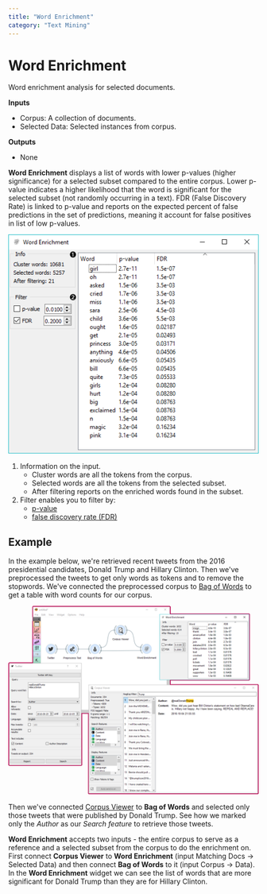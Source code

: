 ```yaml
---
title: "Word Enrichment"
category: "Text Mining"
---
```

Word Enrichment
===============

Word enrichment analysis for selected documents.

**Inputs**

- Corpus: A collection of documents.
- Selected Data: Selected instances from corpus.

**Outputs**

- None

**Word Enrichment** displays a list of words with lower p-values (higher significance) for a selected subset compared to the entire corpus. Lower p-value indicates a higher likelihood that the word is significant for the selected subset (not randomly occurring in a text). FDR (False Discovery Rate) is linked to p-value and reports on the expected percent of false predictions in the set of predictions, meaning it account for false positives in list of low p-values.

![](/widget-catalog/text-mining/images/Word-Enrichment-stamped.png)

1. Information on the input.
   - Cluster words are all the tokens from the corpus.
   - Selected words are all the tokens from the selected subset.
   - After filtering reports on the enriched words found in the subset.
2. Filter enables you to filter by:
   - [p-value](https://en.wikipedia.org/wiki/P-value)
   - [false discovery rate (FDR)](http://www.nonlinear.com/support/progenesis/comet/faq/v2.0/pq-values.aspx)

Example
-------

In the example below, we're retrieved recent tweets from the 2016 presidential candidates, Donald Trump and Hillary Clinton. Then we've preprocessed the tweets to get only words as tokens and to remove the stopwords. We've connected the preprocessed corpus to [Bag of Words](/widget-catalog/text-mining/bagofwords-widget) to get a table with word counts for our corpus.

![](/widget-catalog/text-mining/images/Word-Enrichment-Example.png)

Then we've connected [Corpus Viewer](/widget-catalog/text-mining/corpusviewer) to **Bag of Words** and selected only those tweets that were published by Donald Trump. See how we marked only the *Author* as our *Search feature* to retrieve those tweets.

**Word Enrichment** accepts two inputs - the entire corpus to serve as a reference and a selected subset from the corpus to do the enrichment on. First connect **Corpus Viewer** to **Word Enrichment** (input Matching Docs → Selected Data) and then connect **Bag of Words** to it (input Corpus → Data). In the **Word Enrichment** widget we can see the list of words that are more significant for Donald Trump than they are for Hillary Clinton.
